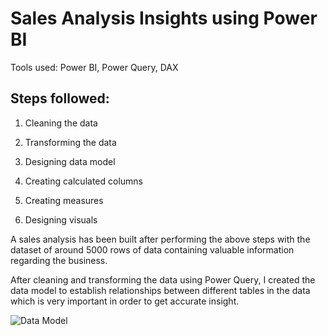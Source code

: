 Sales Analysis Insights using Power BI
======================================

Tools used: Power BI, Power Query, DAX

Steps followed:
---------------

1.  Cleaning the data

2.  Transforming the data

3.  Designing data model

4.  Creating calculated columns

5.  Creating measures

6.  Designing visuals

A sales analysis has been built after performing the above steps with the dataset of around 5000 rows of data containing valuable information regarding the business.

After cleaning and transforming the data using Power Query, I created the data model to establish relationships between different tables in the data which is very important in order to get accurate insight.

![Data Model](https://lh5.googleusercontent.com/eewbq359nmgviM6dtOLf8jF2ZXN-dqQgoBl-6XZ1RKxuWjfv1JcvQW9slZ3FTkHKX4SbO6M6gKB5GZ1dMJfHWn_KWTkBxUrNbqU1RW8MkLfaR2cgWQ-ZjB8tnvbYSGhK_zj9BtDRKnvRNVkh3Tvz6Cg)
